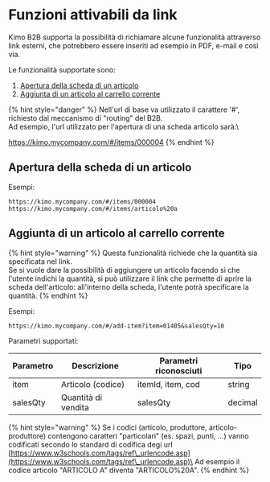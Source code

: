 # Funzioni attivabili da link

Kimo B2B supporta la possibilità di richiamare alcune funzionalità attraverso link esterni, che potrebbero essere inseriti ad esempio in PDF, e-mail e così via.

Le funzionalità supportate sono:

1. [Apertura della scheda di un articolo](funzioni-attivabili-da-link.md#aggiunta-di-un-articolo-al-carrello-corrente)
2. [Aggiunta di un articolo al carrello corrente](funzioni-attivabili-da-link.md#aggiunta-di-un-articolo-al-carrello-corrente-1)

{% hint style="danger" %}
Nell'url di base va utilizzato il carattere '#', richiesto dal meccanismo di "routing" del B2B.\
Ad esempio, l'url utilizzato per l'apertura di una scheda articolo sarà:\
https://kimo.mycompany.com/#/items/000004
{% endhint %}

## Apertura della scheda di un articolo



Esempi:

```http
https://kimo.mycompany.com/#/items/000004
https://kimo.mycompany.com/#/items/articolo%20a
```

## Aggiunta di un articolo al carrello corrente

{% hint style="warning" %}
Questa funzionalità richiede che la quantità sia specificata nel link.\
Se si vuole dare la possibilità di aggiungere un articolo facendo sì che l'utente indichi la quantità, si può utilizzare il link che permette di aprire la scheda dell'articolo: all'interno della scheda, l'utente potrà specificare la quantità.
{% endhint %}

Esempi:

```http
https://kimo.mycompany.com/#/add-item?item=01405&salesQty=10
```

Parametri supportati:

| Parametro | Descrizione         | Parametri riconosciuti | Tipo    |
| --------- | ------------------- | ---------------------- | ------- |
| item      | Articolo (codice)   | itemId, item, cod      | string  |
| salesQty  | Quantità di vendita | salesQty               | decimal |

{% hint style="warning" %}
Se i codici (articolo, produttore, articolo-produttore) contengono caratteri "particolari" (es. spazi, punti, ...) vanno codificati secondo lo standard di codifica degi url [https://www.w3schools.com/tags/ref\_urlencode.asp](https://www.w3schools.com/tags/ref\_urlencode.asp)\
Ad esempio il codice articolo "ARTICOLO A" diventa "ARTICOLO%20A".
{% endhint %}

